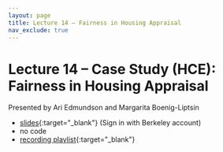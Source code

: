 ```yaml
---
layout: page
title: Lecture 14 – Fairness in Housing Appraisal
nav_exclude: true
---
```


# Lecture 14 – Case Study (HCE): Fairness in Housing Appraisal

Presented by Ari Edmundson and Margarita Boenig-Liptsin

- [slides](https://docs.google.com/presentation/d/1FYML1Yu27f7ROd0--MAEjudBxmUbTWh8jkwdA82RwB4/edit?usp=sharing){:target="_blank"} (Sign in with Berkeley account)
- no code
- [recording playlist](https://youtube.com/playlist?list=PLQCcNQgUcDfo7wid1ZOQ47I_U1ZC1z6n7){:target="_blank"}

<!--A reminder – the right column of the table below contains _Quick Checks_. These are **not** required but suggested to help you check your understanding.

<table>
<colgroup>
<col style="width: 25%" />
<col style="width: 25%" />
<col style="width: 25%" />
</colgroup>
<thead>
<tr class="header">
<th></th>
<th>Video</th>
<th>Quick Check</th>
</tr>
</thead>
<tbody>
<tr>
<td><strong>14.1</strong> <br />A quick recap of the modeling process, and a roadmap for lecture.</td>
<td><iframe width="300" height="" src="https://youtube.com/embed/HS8W2dl5KXo" frameborder="0" allow="accelerometer; autoplay; encrypted-media; gyroscope; picture-in-picture" allowfullscreen=""></iframe></td>
<td><a href="https://forms.gle/A9tQ7K2xTe5cy5Zm7" target="\_blank">14.1</a></td>
</tr>
<tr>
<td><strong>14.2</strong> <br />Defining the multiple linear regression model using linear algebra (dot products and matrix multiplication). Introducing the idea of a design matrix.</td>
<td><iframe width="300" height="" src="https://youtube.com/embed/oGIPhLtVb6k" frameborder="0" allow="accelerometer; autoplay; encrypted-media; gyroscope; picture-in-picture" allowfullscreen=""></iframe></td>
<td><a href="https://forms.gle/hcgKbrJvHXHUAQha7" target="\_blank">14.2</a></td>
</tr>
<tr>
<td><strong>14.3</strong> <br />Defining the mean squared error of the multiple linear regression model as the (scaled) norm of the residual vector.</td>
<td><iframe width="300" height="" src="https://youtube.com/embed/odY5eSwJ02w" frameborder="0" allow="accelerometer; autoplay; encrypted-media; gyroscope; picture-in-picture" allowfullscreen=""></iframe></td>
<td><a href="https://forms.gle/L8WqsEyCZRtESY4N9" target="\_blank">14.3</a></td>
</tr>
<tr>
<td><strong>14.4</strong> <br />Using a geometric argument to determine the optimal model parameter.</td>
<td><iframe width="300" height="" src="https://youtube.com/embed/nkLUTatnK0s" frameborder="0" allow="accelerometer; autoplay; encrypted-media; gyroscope; picture-in-picture" allowfullscreen=""></iframe></td>
<td><a href="https://forms.gle/bhmiDSLDdJDbigMw8" target="\_blank">14.4</a></td>
</tr>
<tr>
<td><strong>14.5</strong> <br />Residual plots. Properties of residuals, with and without an intercept term in our model.</td>
<td><iframe width="300" height="" src="https://youtube.com/embed/lT_gzva-dKg" frameborder="0" allow="accelerometer; autoplay; encrypted-media; gyroscope; picture-in-picture" allowfullscreen=""></iframe></td>
<td><a href="https://forms.gle/YkSWw7iR6vJzXfZA6" target="\_blank">14.5</a></td>
</tr>
<tr>
<td><strong>14.6</strong> <br />Discussing the conditions in which there isn't a unique solution for the optimal model parameter. A summary, and outline of what is to come.</td>
<td><iframe width="300" height="" src="https://youtube.com/embed/9e_w8up-8Yc" frameborder="0" allow="accelerometer; autoplay; encrypted-media; gyroscope; picture-in-picture" allowfullscreen=""></iframe></td>
<td><a href="https://forms.gle/z6hNshYCtLB4biHf6" target="\_blank">14.6</a></td>
</tr>
</tbody>
</table>
-->